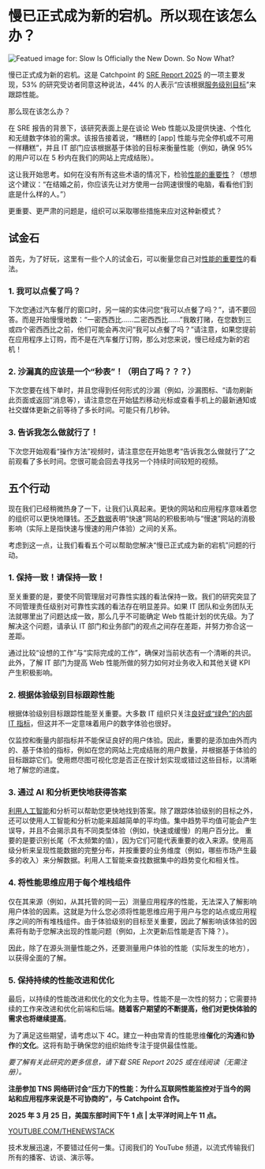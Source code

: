 # 慢已正式成为新的宕机。所以现在该怎么办？

![Featued image for: Slow Is Officially the New Down. So Now What?](https://cdn.thenewstack.io/media/2025/02/05b49b1c-slow-is-the-new-down-1024x576.jpg)

慢已正式成为新的宕机。这是 Catchpoint 的 [SRE Report 2025](https://www.catchpoint.com/asset/2025-sre-report) 的一项主要发现，53% 的研究受访者同意这种说法，44% 的人表示“应该根据[服务级别目标](https://thenewstack.io/slo-vs-sla-whats-the-difference-and-how-does-sli-relate/)”来跟踪性能。

那么现在该怎么办？

在 SRE 报告的背景下，该研究表面上是在谈论 Web 性能以及提供快速、个性化和无缝数字体验的需求。该报告接着说，“糟糕的 [app] 性能与完全停机或不可用一样糟糕”，并且 IT 部门应该根据基于体验的目标来衡量性能（例如，确保 95% 的用户可以在 5 秒内在我们的网站上完成结账）。

这让我开始思考。如何在没有所有这些术语的情况下，检验[性能的重要性](https://streamyard.com/watch/VWFD7yp93A2Z)？（想想这个建议：“在结婚之前，你应该先让对方使用一台网速很慢的电脑，看看他们到底是什么样的人。”）

更重要、更严肃的问题是，组织可以采取哪些措施来应对这种新模式？

## 试金石

首先，为了好玩，这里有一些个人的试金石，可以衡量您自己对[性能的重要性](https://thenewstack.io/5-tips-to-achieve-performance-engineering-at-scale/)的看法。

### 1. 我可以点餐了吗？

下次您通过汽车餐厅的窗口时，另一端的实体问您“我可以点餐了吗？”，请不要回答。而是开始慢慢地数：“一密西西比……二密西西比……”我敢打赌，在您数到三或四个密西西比之前，他们可能会再次问“我可以点餐了吗？”请注意，如果您提前在应用程序上订购，而不是在汽车餐厅订购，那么对您来说，慢已经成为新的宕机！

### 2. 沙漏真的应该是一个“秒表”！（明白了吗？？？）

下次您要在线下单时，并且您得到任何形式的沙漏（例如，沙漏图标、“请勿刷新此页面或返回”消息等），请注意您在开始猛烈移动光标或查看手机上的最新通知或社交媒体更新之前等待了多长时间。可能只有几秒钟。

### 3. 告诉我怎么做就行了！

下次您开始观看“操作方法”视频时，请注意您在开始思考“告诉我怎么做就行了”之前观看了多长时间。您很可能会回去寻找另一个持续时间较短的视频。

## 五个行动

现在我们已经稍微热身了一下，让我们认真起来。更快的网站和应用程序意味着您的组织可以更快地赚钱。[不乏数据](https://wpostats.com/)表明“快速”网站的积极影响与“慢速”网站的消极影响（实际上是指快速与慢速的用户体验）之间的关系。

考虑到这一点，让我们看看五个可以帮助您解决“慢已正式成为新的宕机”问题的行动。

### 1. 保持一致！请保持一致！

至关重要的是，要使不同管理层对可靠性实践的看法保持一致。我们的研究突显了不同管理责任级别对可靠性实践的看法存在明显差异。如果 IT 团队和业务团队无法就哪里出了问题达成一致，那么几乎不可能确定 Web 性能计划的优先级。为了解决这个问题，请承认 IT 部门和业务部门的观点之间存在差距，并努力弥合这一差距。

通过比较“设想的工作”与“实际完成的工作”，确保对当前状态有一个清晰的共识。此外，了解 IT 部门为提高 Web 性能所做的努力如何对业务收入和其他关键 KPI 产生积极影响。

### 2. 根据体验级别目标跟踪性能

根据体验级别目标跟踪性能至关重要。大多数 IT 组织只关注[良好或“绿色”的内部 IT 指标](https://thenewstack.io/cloud-monitorings-blind-spot-the-user-perspective/)，但这并不一定意味着用户的数字体验也很好。

仅监控和衡量内部指标并不能保证良好的用户体验。因此，重要的是添加由外而内的、基于体验的指标，例如在您的网站上完成结账的用户数量，并根据基于体验的目标跟踪它们。使用燃尽图可视化您是否正在按计划实现或错过这些目标，以清晰地了解您的进度。

### 3. 通过 AI 和分析更快地获得答案
[利用人工智能](https://thenewstack.io/ai/)和分析可以帮助您更快地找到答案。除了跟踪体验级别的目标之外，还可以使用人工智能和分析功能来超越简单的平均值。集中趋势平均值可能会产生误导，并且不会揭示具有不同类型体验（例如，快速或缓慢）的用户百分比。
重要的是要识别长尾（不太频繁的值），因为它们可能代表重要的收入来源。使用高级分析来呈现性能数据的完整分布，并按重要的业务维度（例如，哪些市场产生最多的收入）来分解数据。利用人工智能来查找数据集中的趋势变化和相关性。

### 4. 将性能思维应用于每个堆栈组件

仅在其来源（例如，从其托管的同一云）测量应用程序的性能，无法深入了解影响用户体验的因素。这就是为什么您必须将性能思维应用于用户与您的站点或应用程序之间的所有堆栈组件。由于体验级别的目标至关重要，因此了解影响该体验的因素将有助于您解决出现的性能问题（例如，上次更新后性能是否下降？）。

因此，除了在源头测量性能之外，还要测量用户体验的性能（实际发生的地方），以获得全面的了解。

### 5. 保持持续的性能改进和优化

最后，以持续的性能改进和优化的文化为主导。性能不是一次性的努力；它需要持续的工作来改进和优化前端和后端。**随着客户期望的不断提高，他们对更快体验的需求也将继续提高**。

为了满足这些期望，请考虑以下 4C。建立一种由常青的性能思维**催化**的**沟通**和**协作**的**文化**。这将有助于确保您的组织始终专注于提供最佳性能。

*要了解有关此研究的更多信息，请下载 SRE Report 2025 或在线阅读（无需注册）。*

**注册参加 TNS 网络研讨会“压力下的性能：为什么互联网性能监控对于当今的网站和应用程序来说是不可协商的”，与 Catchpoint 合作。**

**2025 年 3 月 25 日，美国东部时间下午 1 点 | 太平洋时间上午 11 点。**

[YOUTUBE.COM/THENEWSTACK](https://youtube.com/thenewstack?sub_confirmation=1)

技术发展迅速，不要错过任何一集。订阅我们的 YouTube 频道，以流式传输我们所有的播客、访谈、演示等。